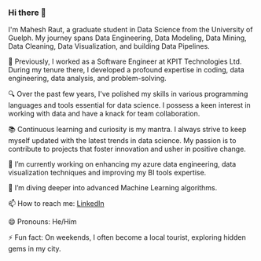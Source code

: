 ### Hi there 👋

I'm Mahesh Raut, a graduate student in Data Science from the University of Guelph. My journey spans Data Engineering, Data Modeling, Data Mining, Data Cleaning, Data Visualization, and building Data Pipelines.

🏢 Previously, I worked as a Software Engineer at KPIT Technologies Ltd. During my tenure there, I developed a profound expertise in coding, data engineering, data analysis, and problem-solving. 

🔍 Over the past few years, I've polished my skills in various programming languages and tools essential for data science. I possess a keen interest in working with data and have a knack for team collaboration.

📚 Continuous learning and curiosity is my mantra. I always strive to keep myself updated with the latest trends in data science. My passion is to contribute to projects that foster innovation and usher in positive change.

🔭 I’m currently working on enhancing my azure data engineering, data visualization techniques and improving my BI tools expertise.

🌱 I’m diving deeper into advanced Machine Learning algorithms.

📫 How to reach me: [LinkedIn](https://www.linkedin.com/in/mahesh-raut)

😄 Pronouns: He/Him

⚡ Fun fact: On weekends, I often become a local tourist, exploring hidden gems in my city.
